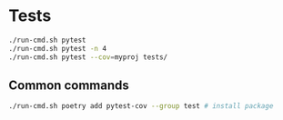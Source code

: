 # Tests
```bash
./run-cmd.sh pytest
./run-cmd.sh pytest -n 4
./run-cmd.sh pytest --cov=myproj tests/

```
## Common commands

```bash
./run-cmd.sh poetry add pytest-cov --group test # install package 
```
